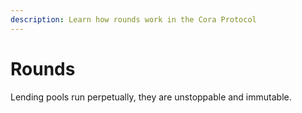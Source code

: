 ```yaml
---
description: Learn how rounds work in the Cora Protocol
---
```


# Rounds

Lending pools run perpetually, they are unstoppable and immutable.

